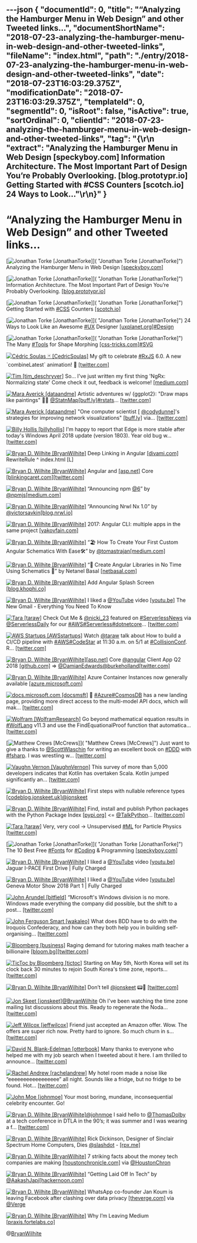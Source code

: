 ---json
{
  "documentId": 0,
  "title": "“Analyzing the Hamburger Menu in Web Design” and other Tweeted links…",
  "documentShortName": "2018-07-23-analyzing-the-hamburger-menu-in-web-design-and-other-tweeted-links",
  "fileName": "index.html",
  "path": "./entry/2018-07-23-analyzing-the-hamburger-menu-in-web-design-and-other-tweeted-links",
  "date": "2018-07-23T16:03:29.375Z",
  "modificationDate": "2018-07-23T16:03:29.375Z",
  "templateId": 0,
  "segmentId": 0,
  "isRoot": false,
  "isActive": true,
  "sortOrdinal": 0,
  "clientId": "2018-07-23-analyzing-the-hamburger-menu-in-web-design-and-other-tweeted-links",
  "tag": "{\r\n  \"extract\": \"Analyzing the Hamburger Menu in Web Design       [speckyboy.com] Information Architecture. The Most Important Part of Design You’re Probably Overlooking.       [blog.prototypr.io] Getting Started with       #CSS Counters       [scotch.io] 24 Ways to Look...\"\r\n}"
}
---

# “Analyzing the Hamburger Menu in Web Design” and other Tweeted links…

[<img alt="Jonathan Torke [JonathanTorke]" src="https://songhay.blob.core.windows.net/shared-social-twitter/JonathanTorke.jpg">]( "Jonathan Torke [JonathanTorke]") Analyzing the Hamburger Menu in Web Design [[speckyboy.com]](https://speckyboy.com/analyzing-effectiveness-hamburger-menus-web-design/)

[<img alt="Jonathan Torke [JonathanTorke]" src="https://songhay.blob.core.windows.net/shared-social-twitter/JonathanTorke.jpg">]( "Jonathan Torke [JonathanTorke]") Information Architecture. The Most Important Part of Design You’re Probably Overlooking. [[blog.prototypr.io]](https://blog.prototypr.io/information-architecture-the-most-important-part-of-design-youre-probably-overlooking-20372ade4fc0)

[<img alt="Jonathan Torke [JonathanTorke]" src="https://songhay.blob.core.windows.net/shared-social-twitter/JonathanTorke.jpg">]( "Jonathan Torke [JonathanTorke]") Getting Started with [#CSS](http://twitter.com/search?q=%23CSS) Counters [[scotch.io]](https://scotch.io/tutorials/getting-started-with-css-counters)

[<img alt="Jonathan Torke [JonathanTorke]" src="https://songhay.blob.core.windows.net/shared-social-twitter/JonathanTorke.jpg">]( "Jonathan Torke [JonathanTorke]") 24 Ways to Look Like an Awesome [#UX](http://twitter.com/search?q=%23UX) Designer [[uxplanet.org]](https://uxplanet.org/24-ways-to-look-like-an-awesome-ux-designer-c26addab6add)[#Design](http://twitter.com/search?q=%23Design)

[<img alt="Jonathan Torke [JonathanTorke]" src="https://songhay.blob.core.windows.net/shared-social-twitter/JonathanTorke.jpg">]( "Jonathan Torke [JonathanTorke]") The Many [#Tools](http://twitter.com/search?q=%23Tools) for Shape Morphing [[css-tricks.com]](https://css-tricks.com/many-tools-shape-morphing/)[#SVG](http://twitter.com/search?q=%23SVG)

[<img alt="Cédric Soulas 🃏 [CedricSoulas]" src="https://songhay.blob.core.windows.net/shared-social-twitter/CedricSoulas.jpg">](https://t.co/wCXlXXsCew "Cédric Soulas 🃏 [CedricSoulas]") My gift to celebrate [#RxJS](http://twitter.com/search?q=%23RxJS) 6.0. A new ˋcombineLatest` animation! 🎁 [[twitter.com]](https://twitter.com/CedricSoulas/status/990946025509736448/photo/1)

[<img alt="Tim [tim_deschryver]" src="https://songhay.blob.core.windows.net/shared-social-twitter/tim_deschryver.jpg">](https://t.co/ThtHQhJnKF "Tim [tim_deschryver]") So... I've just written my first thing 'NgRx: Normalizing state' Come check it out, feedback is welcome! [[medium.com]](https://medium.com/@tdeschryver/ngrx-normalizing-state-d3960a86a3aa)

[<img alt="Mara Averick [dataandme]" src="https://songhay.blob.core.windows.net/shared-social-twitter/dataandme.jpg">](https://t.co/ZANWJjC3FT "Mara Averick [dataandme]") Artistic adventures w/ {ggplot2}: "Draw maps like paintings" 👨‍🎨 [@StatnMap](http://twitter.com/StatnMap)[[buff.ly]](https://buff.ly/2Jv5gXI)[#rstats](http://twitter.com/search?q=%23rstats)… [[twitter.com]](https://twitter.com/i/web/status/989912581606461440)

[<img alt="Mara Averick [dataandme]" src="https://songhay.blob.core.windows.net/shared-social-twitter/dataandme.jpg">](https://t.co/ZANWJjC3FT "Mara Averick [dataandme]") "One computer scientist [ [@codydunne](http://twitter.com/codydunne)]'s strategies for improving network visualizations" [[buff.ly]](https://buff.ly/2xo7Igu) via… [[twitter.com]](https://twitter.com/i/web/status/990774999270207488)

[<img alt="Billy Hollis [billyhollis]" src="https://songhay.blob.core.windows.net/shared-social-twitter/billyhollis.jpg">](https://t.co/LvJEYRzwk5 "Billy Hollis [billyhollis]") I'm happy to report that Edge is more stable after today's Windows April 2018 update (version 1803). Year old bug w… [[twitter.com]](https://twitter.com/i/web/status/991142591885463552)

[<img alt="Bryan D. Wilhite [BryanWilhite]" src="https://songhay.blob.core.windows.net/shared-social-twitter/BryanWilhite.jpeg">](http://t.co/UNdqV0Z1zz "Bryan D. Wilhite [BryanWilhite]") Deep Linking in Angular [[divami.com]](http://www.divami.com/blog/deep-linking-angular/) RewriteRule ^ index.html [L]

[<img alt="Bryan D. Wilhite [BryanWilhite]" src="https://songhay.blob.core.windows.net/shared-social-twitter/BryanWilhite.jpeg">](http://t.co/UNdqV0Z1zz "Bryan D. Wilhite [BryanWilhite]") Angular and [[asp.net]](http://ASP.NET) Core [[blinkingcaret.com]](https://www.blinkingcaret.com/2018/01/24/angular-and-asp-net-core/)[[twitter.com]](https://twitter.com/BryanWilhite/status/990466364887388160/photo/1)

[<img alt="Bryan D. Wilhite [BryanWilhite]" src="https://songhay.blob.core.windows.net/shared-social-twitter/BryanWilhite.jpeg">](http://t.co/UNdqV0Z1zz "Bryan D. Wilhite [BryanWilhite]") “Announcing npm [@6](http://twitter.com/6)” by [@npmjs](http://twitter.com/npmjs)[[medium.com]](https://medium.com/npm-inc/announcing-npm-6-5d0b1799a905)

[<img alt="Bryan D. Wilhite [BryanWilhite]" src="https://songhay.blob.core.windows.net/shared-social-twitter/BryanWilhite.jpeg">](http://t.co/UNdqV0Z1zz "Bryan D. Wilhite [BryanWilhite]") “Announcing Nrwl Nx 1.0” by [@victorsavkin](http://twitter.com/victorsavkin)[[blog.nrwl.io]](https://blog.nrwl.io/announcing-nrwl-nx-1-0-33d888666bfc)

[<img alt="Bryan D. Wilhite [BryanWilhite]" src="https://songhay.blob.core.windows.net/shared-social-twitter/BryanWilhite.jpeg">](http://t.co/UNdqV0Z1zz "Bryan D. Wilhite [BryanWilhite]") 2017: Angular CLI: multiple apps in the same project [[yakovfain.com]](https://yakovfain.com/2017/04/06/angular-cli-multiple-apps-in-the-same-project/)

[<img alt="Bryan D. Wilhite [BryanWilhite]" src="https://songhay.blob.core.windows.net/shared-social-twitter/BryanWilhite.jpeg">](http://t.co/UNdqV0Z1zz "Bryan D. Wilhite [BryanWilhite]") “🏖️ How To Create Your First Custom Angular Schematics With Ease🛠️” by [@tomastrajan](http://twitter.com/tomastrajan)[[medium.com]](https://medium.com/@tomastrajan/%EF%B8%8F-how-to-create-your-first-custom-angular-schematics-with-ease-%EF%B8%8F-bca859f3055d)

[<img alt="Bryan D. Wilhite [BryanWilhite]" src="https://songhay.blob.core.windows.net/shared-social-twitter/BryanWilhite.jpeg">](http://t.co/UNdqV0Z1zz "Bryan D. Wilhite [BryanWilhite]") “🎊 Create Angular Libraries in No Time Using Schematics 🎉” by Netanel Basal [[netbasal.com]](https://netbasal.com/create-angular-libraries-in-no-time-using-schematics-513cb1e08a5e)

[<img alt="Bryan D. Wilhite [BryanWilhite]" src="https://songhay.blob.core.windows.net/shared-social-twitter/BryanWilhite.jpeg">](http://t.co/UNdqV0Z1zz "Bryan D. Wilhite [BryanWilhite]") Add Angular Splash Screen [[blog.khophi.co]](https://blog.khophi.co/add-angular-splash-screen/)

[<img alt="Bryan D. Wilhite [BryanWilhite]" src="https://songhay.blob.core.windows.net/shared-social-twitter/BryanWilhite.jpeg">](http://t.co/UNdqV0Z1zz "Bryan D. Wilhite [BryanWilhite]") I liked a [@YouTube](http://twitter.com/YouTube) video [[youtu.be]](http://youtu.be/PhJSe2LmxXA?a) The New Gmail - Everything You Need To Know

[<img alt="Tara [taraw]" src="https://songhay.blob.core.windows.net/shared-social-twitter/taraw.jpeg">](http://t.co/4HS7ZMeZq4 "Tara [taraw]") Check Out Me & [@nicki_23](http://twitter.com/nicki_23) featured on [#ServerlessNews](http://twitter.com/search?q=%23ServerlessNews) via [@ServerlessDaily](http://twitter.com/ServerlessDaily) for our [#AWS](http://twitter.com/search?q=%23AWS)[#Serverless](http://twitter.com/search?q=%23Serverless)[#dotnetcore](http://twitter.com/search?q=%23dotnetcore)… [[twitter.com]](https://twitter.com/i/web/status/989912017833218048)

[<img alt="AWS Startups [AWSstartups]" src="https://songhay.blob.core.windows.net/shared-social-twitter/AWSstartups.jpg">](https://t.co/MgmjccJT7W "AWS Startups [AWSstartups]") Watch [@taraw](http://twitter.com/taraw) talk about How to build a CI/CD pipeline with [#AWS](http://twitter.com/search?q=%23AWS)[#CodeStar](http://twitter.com/search?q=%23CodeStar) at 11:30 a.m. on 5/1 at [#CollisionConf](http://twitter.com/search?q=%23CollisionConf). R… [[twitter.com]](https://twitter.com/i/web/status/989866761083412481)

[<img alt="Bryan D. Wilhite [BryanWilhite]" src="https://songhay.blob.core.windows.net/shared-social-twitter/BryanWilhite.jpeg">](http://t.co/UNdqV0Z1zz "Bryan D. Wilhite [BryanWilhite]")[[asp.net]](http://ASP.NET) Core [@angular](http://twitter.com/angular) Client App Q2 2018 [[github.com]](https://github.com/BryanWilhite/Blog/blob/master/2018-04/asp-net-core-angular-client-app.md) => [@DamianEdwards](http://twitter.com/DamianEdwards)[@burkeholland](http://twitter.com/burkeholland)[[twitter.com]](https://twitter.com/BryanWilhite/status/989950679115431936/photo/1)

[<img alt="Bryan D. Wilhite [BryanWilhite]" src="https://songhay.blob.core.windows.net/shared-social-twitter/BryanWilhite.jpeg">](http://t.co/UNdqV0Z1zz "Bryan D. Wilhite [BryanWilhite]") Azure Container Instances now generally available [[azure.microsoft.com]](https://azure.microsoft.com/blog/azure-container-instances-now-generally-available/)

[<img alt="docs.microsoft.com [docsmsft]" src="https://songhay.blob.core.windows.net/shared-social-twitter/docsmsft.jpg">](https://t.co/pBNlKvAduu "docs.microsoft.com [docsmsft]") 🌌 [#Azure](http://twitter.com/search?q=%23Azure)[#CosmosDB](http://twitter.com/search?q=%23CosmosDB) has a new landing page, providing more direct access to the multi-model API docs, which will mak… [[twitter.com]](https://twitter.com/i/web/status/991028743140532224)

[<img alt="Wolfram [WolframResearch]" src="https://songhay.blob.core.windows.net/shared-social-twitter/WolframResearch.png">](http://t.co/Vsckdj3BIQ "Wolfram [WolframResearch]") Go beyond mathematical equation results in [#WolfLang](http://twitter.com/search?q=%23WolfLang) v11.3 and use the FindEquationalProof function that automatica… [[twitter.com]](https://twitter.com/i/web/status/989914076217315329)

[<img alt="Matthew Crews [McCrews]" src="https://songhay.blob.core.windows.net/shared-social-twitter/McCrews.jpg">]( "Matthew Crews [McCrews]") Just want to give a thanks to [@ScottWlaschin](http://twitter.com/ScottWlaschin) for writing an excellent book on [#DDD](http://twitter.com/search?q=%23DDD) with [#fsharp](http://twitter.com/search?q=%23fsharp). I was wrestling w… [[twitter.com]](https://twitter.com/i/web/status/989991189603495937)

[<img alt="Vaughn Vernon [VaughnVernon]" src="https://songhay.blob.core.windows.net/shared-social-twitter/VaughnVernon.jpg">](https://t.co/n4stjV3tDp "Vaughn Vernon [VaughnVernon]") This survey of more than 5,000 developers indicates that Kotlin has overtaken Scala. Kotlin jumped significantly an… [[twitter.com]](https://twitter.com/i/web/status/991149200652959745)

[<img alt="Bryan D. Wilhite [BryanWilhite]" src="https://songhay.blob.core.windows.net/shared-social-twitter/BryanWilhite.jpeg">](http://t.co/UNdqV0Z1zz "Bryan D. Wilhite [BryanWilhite]") First steps with nullable reference types [[codeblog.jonskeet.uk]](https://codeblog.jonskeet.uk/2018/04/21/first-steps-with-nullable-reference-types/)[@jonskeet](http://twitter.com/jonskeet)

[<img alt="Bryan D. Wilhite [BryanWilhite]" src="https://songhay.blob.core.windows.net/shared-social-twitter/BryanWilhite.jpeg">](http://t.co/UNdqV0Z1zz "Bryan D. Wilhite [BryanWilhite]") Find, install and publish Python packages with the Python Package Index [[pypi.org]](http://pypi.org) <= [@TalkPython](http://twitter.com/TalkPython)… [[twitter.com]](https://twitter.com/i/web/status/990743588160946176)

[<img alt="Tara [taraw]" src="https://songhay.blob.core.windows.net/shared-social-twitter/taraw.jpeg">](http://t.co/4HS7ZMeZq4 "Tara [taraw]") Very, very cool -> Unsupervised [#ML](http://twitter.com/search?q=%23ML) for Particle Physics [[twitter.com]](https://twitter.com/arxiv_org/status/989808526431154176)

[<img alt="Jonathan Torke [JonathanTorke]" src="https://songhay.blob.core.windows.net/shared-social-twitter/JonathanTorke.jpg">]( "Jonathan Torke [JonathanTorke]") The 10 Best Free [#Fonts](http://twitter.com/search?q=%23Fonts) for [#Coding](http://twitter.com/search?q=%23Coding) & Programming [[speckyboy.com]](https://speckyboy.com/best-free-fonts-coding/)

[<img alt="Bryan D. Wilhite [BryanWilhite]" src="https://songhay.blob.core.windows.net/shared-social-twitter/BryanWilhite.jpeg">](http://t.co/UNdqV0Z1zz "Bryan D. Wilhite [BryanWilhite]") I liked a [@YouTube](http://twitter.com/YouTube) video [[youtu.be]](http://youtu.be/MocHcoBm4bU?a) Jaguar I-PACE First Drive | Fully Charged

[<img alt="Bryan D. Wilhite [BryanWilhite]" src="https://songhay.blob.core.windows.net/shared-social-twitter/BryanWilhite.jpeg">](http://t.co/UNdqV0Z1zz "Bryan D. Wilhite [BryanWilhite]") I liked a [@YouTube](http://twitter.com/YouTube) video [[youtu.be]](http://youtu.be/HfWOTMz5HUI?a) Geneva Motor Show 2018 Part 1 | Fully Charged

[<img alt="John Arundel [bitfield]" src="https://songhay.blob.core.windows.net/shared-social-twitter/bitfield.jpeg">](https://t.co/OfjPk1VNvq "John Arundel [bitfield]") “Microsoft's Windows division is no more. Windows made everything the company did possible, but the shift to a post… [[twitter.com]](https://twitter.com/i/web/status/989975727129944064)

[<img alt="John Ferguson Smart [wakaleo]" src="https://songhay.blob.core.windows.net/shared-social-twitter/wakaleo.jpg">](https://t.co/FNFGl0FyUg "John Ferguson Smart [wakaleo]") What does BDD have to do with the Iroquois Confederacy, and how can they both help you in building self-organising… [[twitter.com]](https://twitter.com/i/web/status/990851016919863296)

[<img alt="Bloomberg [business]" src="https://songhay.blob.core.windows.net/shared-social-twitter/business.jpg">](http://t.co/YFISwy1upH "Bloomberg [business]") Raging demand for tutoring makes math teacher a billionaire [[bloom.bg]](https://bloom.bg/2KleGWJ)[[twitter.com]](https://twitter.com/business/status/990123465201070081/photo/1)

[<img alt="TicToc by Bloomberg [tictoc]" src="https://songhay.blob.core.windows.net/shared-social-twitter/tictoc.jpg">](https://t.co/O0sSpXABY4 "TicToc by Bloomberg [tictoc]") Starting on May 5th, North Korea will set its clock back 30 minutes to rejoin South Korea's time zone, reports… [[twitter.com]](https://twitter.com/i/web/status/990906613597863936)

[<img alt="Bryan D. Wilhite [BryanWilhite]" src="https://songhay.blob.core.windows.net/shared-social-twitter/BryanWilhite.jpeg">](http://t.co/UNdqV0Z1zz "Bryan D. Wilhite [BryanWilhite]") Don’t tell [@jonskeet](http://twitter.com/jonskeet) 📟🔬 [[twitter.com]](https://twitter.com/tictoc/status/990906613597863936)

[<img alt="Jon Skeet [jonskeet]" src="https://songhay.blob.core.windows.net/shared-social-twitter/jonskeet.jpg">](https://t.co/G7ynklMRpf "Jon Skeet [jonskeet]")[@BryanWilhite](http://twitter.com/BryanWilhite) Oh I've been watching the time zone mailing list discussions about this. Ready to regenerate the Noda… [[twitter.com]](https://twitter.com/i/web/status/990999482602000389)

[<img alt="Jeff Wilcox [jeffwilcox]" src="https://songhay.blob.core.windows.net/shared-social-twitter/jeffwilcox.jpg">](https://t.co/WZp7eGu5qF "Jeff Wilcox [jeffwilcox]") Friend just accepted an Amazon offer. Wow. The offers are super rich now. Pretty hard to ignore. So much churn in s… [[twitter.com]](https://twitter.com/i/web/status/990037042758238209)

[<img alt="David N. Blank-Edelman [otterbook]" src="https://songhay.blob.core.windows.net/shared-social-twitter/otterbook.gif">](https://t.co/gNXJGrLRGR "David N. Blank-Edelman [otterbook]") Many thanks to everyone who helped me with my job search when I tweeted about it here. I am thrilled to announce… [[twitter.com]](https://twitter.com/i/web/status/990659597269716998)

[<img alt="Rachel Andrew [rachelandrew]" src="https://songhay.blob.core.windows.net/shared-social-twitter/rachelandrew.jpg">](https://t.co/bnYdfVIAqQ "Rachel Andrew [rachelandrew]") My hotel room made a noise like “eeeeeeeeeeeeeeeee” all night. Sounds like a fridge, but no fridge to be found. Hot… [[twitter.com]](https://twitter.com/i/web/status/990845549778800640)

[<img alt="John Moe [johnmoe]" src="https://songhay.blob.core.windows.net/shared-social-twitter/johnmoe.jpg">](https://t.co/gW7MeJaggF "John Moe [johnmoe]") Your most boring, mundane, inconsequential celebrity encounter. Go!

[<img alt="Bryan D. Wilhite [BryanWilhite]" src="https://songhay.blob.core.windows.net/shared-social-twitter/BryanWilhite.jpeg">](http://t.co/UNdqV0Z1zz "Bryan D. Wilhite [BryanWilhite]")[@johnmoe](http://twitter.com/johnmoe) I said hello to [@ThomasDolby](http://twitter.com/ThomasDolby) at a tech conference in DTLA in the 90’s; it was summer and I was wearing a f… [[twitter.com]](https://twitter.com/i/web/status/990991718815330304)

[<img alt="Bryan D. Wilhite [BryanWilhite]" src="https://songhay.blob.core.windows.net/shared-social-twitter/BryanWilhite.jpeg">](http://t.co/UNdqV0Z1zz "Bryan D. Wilhite [BryanWilhite]") Rick Dickinson, Designer of Sinclair Spectrum Home Computers, Dies [@slashdot](http://twitter.com/slashdot) - [[rpx.me]](http://rpx.me/0c1cm)

[<img alt="Bryan D. Wilhite [BryanWilhite]" src="https://songhay.blob.core.windows.net/shared-social-twitter/BryanWilhite.jpeg">](http://t.co/UNdqV0Z1zz "Bryan D. Wilhite [BryanWilhite]") 7 striking facts about the money tech companies are making [[houstonchronicle.com]](https://www.houstonchronicle.com/business/technology/article/7-striking-facts-about-the-money-tech-companies-12868226.php?utm_campaign=twitter-premium&utm_source=CMS%20Sharing%20Button&utm_medium=social) via [@HoustonChron](http://twitter.com/HoustonChron)

[<img alt="Bryan D. Wilhite [BryanWilhite]" src="https://songhay.blob.core.windows.net/shared-social-twitter/BryanWilhite.jpeg">](http://t.co/UNdqV0Z1zz "Bryan D. Wilhite [BryanWilhite]") “Getting Laid Off In Tech” by [@AakashJapi](http://twitter.com/AakashJapi)[[hackernoon.com]](https://hackernoon.com/getting-laid-off-in-tech-4e3efed8649b)

[<img alt="Bryan D. Wilhite [BryanWilhite]" src="https://songhay.blob.core.windows.net/shared-social-twitter/BryanWilhite.jpeg">](http://t.co/UNdqV0Z1zz "Bryan D. Wilhite [BryanWilhite]") WhatsApp co-founder Jan Koum is leaving Facebook after clashing over data privacy [[theverge.com]](https://www.theverge.com/2018/4/30/17304792/whatsapp-jan-koum-facebook-data-privacy-encryption?utm_campaign=theverge&utm_content=entry&utm_medium=social&utm_source=twitter) via [@Verge](http://twitter.com/Verge)

[<img alt="Bryan D. Wilhite [BryanWilhite]" src="https://songhay.blob.core.windows.net/shared-social-twitter/BryanWilhite.jpeg">](http://t.co/UNdqV0Z1zz "Bryan D. Wilhite [BryanWilhite]") Why I’m Leaving Medium [[praxis.fortelabs.co]](https://praxis.fortelabs.co/why-im-leaving-medium/)

@[BryanWilhite](https://twitter.com/BryanWilhite)

